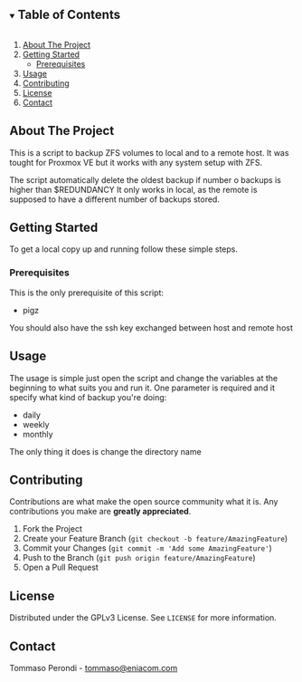 <!-- TABLE OF CONTENTS -->
<details open="open">
  <summary><h2 style="display: inline-block">Table of Contents</h2></summary>
  <ol>
    <li>
      <a href="#about-the-project">About The Project</a>
    </li>
    <li>
      <a href="#getting-started">Getting Started</a>
      <ul>
        <li><a href="#prerequisites">Prerequisites</a></li>
      </ul>
    </li>
    <li><a href="#usage">Usage</a></li>
    <li><a href="#contributing">Contributing</a></li>
    <li><a href="#license">License</a></li>
    <li><a href="#contact">Contact</a></li>
  </ol>
</details>



<!-- ABOUT THE PROJECT -->
## About The Project

This is a script to backup ZFS volumes to local and to a remote host.
It was tought for Proxmox VE but it works with any system setup with ZFS.

The script automatically delete the oldest backup if number o backups is higher than $REDUNDANCY
It only works in local, as the remote is supposed to have a different number of backups stored.


<!-- GETTING STARTED -->
## Getting Started

To get a local copy up and running follow these simple steps.

### Prerequisites

This is the only prerequisite of this script:
* pigz

You should also have the ssh key exchanged between host and remote host


<!-- USAGE EXAMPLES -->
## Usage

The usage is simple just open the script and change the variables at the beginning to what suits you and run it.
One parameter is required and it specify what kind of backup you're doing:
- daily
- weekly
- monthly

The only thing it does is change the directory name


<!-- CONTRIBUTING -->
## Contributing

Contributions are what make the open source community what it is. Any contributions you make are **greatly appreciated**.

1. Fork the Project
2. Create your Feature Branch (`git checkout -b feature/AmazingFeature`)
3. Commit your Changes (`git commit -m 'Add some AmazingFeature'`)
4. Push to the Branch (`git push origin feature/AmazingFeature`)
5. Open a Pull Request



<!-- LICENSE -->
## License

Distributed under the GPLv3 License. See `LICENSE` for more information.



<!-- CONTACT -->
## Contact

Tommaso Perondi - tommaso@eniacom.com


